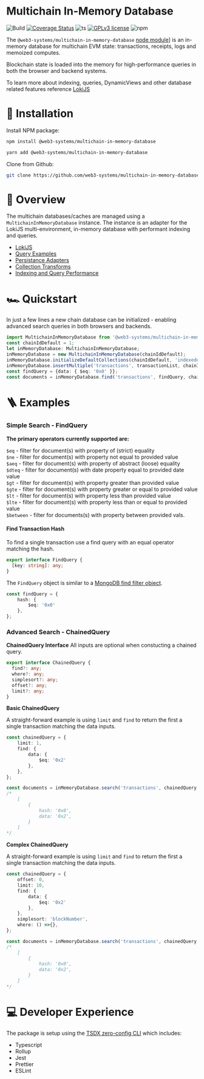 # Multichain In-Memory Database
![Build](https://github.com/web3-systems/multichain-in-memory-database/actions/workflows/main.yml/badge.svg)
[![Coverage Status](https://coveralls.io/repos/github/web3-systems/multichain-in-memory-database/badge.svg?branch=main)](https://coveralls.io/github/web3-systems/multichain-in-memory-database?branch=main)
![ts](https://badgen.net/badge/-/TypeScript?icon=typescript&label&labelColor=blue&color=555555)
[![GPLv3 license](https://img.shields.io/badge/License-MIT-blue.svg)](http://perso.crans.org/besson/LICENSE.html)
![npm](https://img.shields.io/npm/v/@web3-systems/multichain-in-memory-database3)

The `@web3-systems/multichain-in-memory-database` [node module](https://www.npmjs.com/package/@web3-systems/multichain-in-memory-database)] is an in-memory database for multichain EVM state: transactions, receipts, logs and memoized computes.

Blockchain state is loaded into the memory for high-performance queries in both the browser and backend systems.

To learn more about indexing, queries, DynamicViews and other database related features reference [LokiJS](http://techfort.github.io/LokiJS/index.html)

# 💾 Installation

Install NPM package:

```sh
npm install @web3-systems/multichain-in-memory-database
```

```sh
yarn add @web3-systems/multichain-in-memory-database
```

Clone from Github:

```sh
git clone https://github.com/web3-systems/multichain-in-memory-database
```

# 📖 Overview

The multichain databases/caches are managed using a `MultichainInMemoryDatabase` instance. The instance is an adapter for the LokiJS multi-environment, in-memory database with performant indexing and queries.

- [LokiJS](http://techfort.github.io/LokiJS/index.html)
- [Query Examples](http://techfort.github.io/LokiJS/tutorial-Query%20Examples.html)
- [Persistance Adapters](http://techfort.github.io/LokiJS/tutorial-Persistence%20Adapters.html)
- [Collection Transforms](http://techfort.github.io/LokiJS/tutorial-Collection%20Transforms.html)
- [Indexing and Query Performance](http://techfort.github.io/LokiJS/tutorial-Indexing%20and%20Query%20performance.html)

# 🏎️ Quickstart

In just a few lines a new chain database can be initialized - enabling advanced search queries in both browsers and backends.

```ts
import MultichainInMemoryDatabase from '@web3-systems/multichain-in-memory-database';
const chainIdDefault = 1;
let inMemoryDatabase: MultichainInMemoryDatabase;
inMemoryDatabase = new MultichainInMemoryDatabase(chainIdDefault);
inMemoryDatabase.initializeDefaultCollections(chainIdDefault, 'indexeddb');
inMemoryDatabase.insertMultiple('transactions', transactionList, chainIdDefault);
const findQuery = {data: { $eq: '0x0' }};
const documents = inMemoryDatabase.find('transactions', findQuery, chainIdDefault);
```

# 🪜 Examples

### Simple Search - FindQuery

**The primary operators currently supported are:**

`$eq` - filter for document(s) with property of (strict) equality <br/>
`$ne` - filter for document(s) with property not equal to provided value <br/>
`$aeq` - filter for document(s) with property of abstract (loose) equality <br/>
`$dteq` - filter for document(s) with date property equal to provided date value <br/>
`$gt` - filter for document(s) with property greater than provided value <br/>
`$gte` - filter for document(s) with property greater or equal to provided value <br/>
`$lt` - filter for document(s) with property less than provided value <br/>
`$lte` - filter for document(s) with property less than or equal to provided value <br/>
`$between` - filter for documents(s) with property between provided vals. <br/>

#### **Find Transaction Hash**
To find a single transaction use a find query with an equal operator matching the hash.

```ts
export interface FindQuery {
  [key: string]: any;
}
```

The `FindQuery` object is similar to a [MongoDB find filter object](https://docs.mongodb.com/manual/reference/method/db.collection.find/).

```ts
const findQuery = {
    hash: { 
        $eq: '0x0' 
    },
};
```

### Advanced Search - ChainedQuery

**ChainedQuery Interface**
All inputs are optional when constucting a chained query.

```ts
export interface ChainedQuery {
  find?: any;
  where?: any;
  simplesort?: any;
  offset?: any;
  limit?: any;
}
```
**Basic ChainedQuery**

A straight-forward example is using `limit` and `find` to return the first a single transaction matching the data inputs.

```ts
const chainedQuery = {
    limit: 1,
    find: {
        data: {
            $eq: '0x2'
        },
    },
};

const documents = inMemoryDatabase.search('transactions', chainedQuery, 1);
/*
    [
        {
            hash: '0x0',
            data: '0x2',
        }
    ]
*/
```

**Complex ChainedQuery**

A straight-forward example is using `limit` and `find` to return the first a single transaction matching the data inputs.

```ts
const chainedQuery = {
    offset: 0,
    limit: 10,
    find: {
        data: {
            $eq: '0x2'
        },
    },
    simplesort: 'blockNumber',
    where: () =>{},
};

const documents = inMemoryDatabase.search('transactions', chainedQuery, 1);
/*
    [
        {
            hash: '0x0',
            data: '0x2',
        }
    ]
*/
```

# 💻 Developer Experience

The package is setup using the [TSDX zero-config CLI](https://tsdx.io/) which includes:

- Typescript
- Rollup
- Jest
- Prettier
- ESLint
